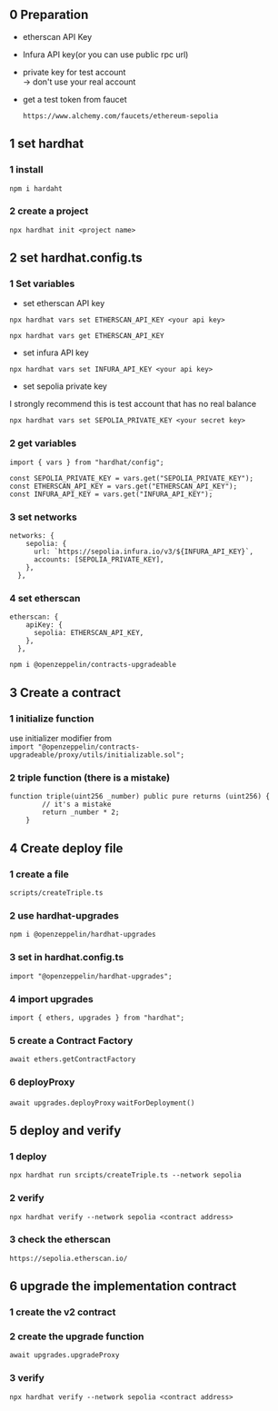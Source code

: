 ## 0 Preparation

- etherscan API Key
- Infura API key(or you can use public rpc url)
- private key for test account  
  -> don't use your real account
- get a test token from faucet

  `https://www.alchemy.com/faucets/ethereum-sepolia`

## 1 set hardhat

### 1 install

`npm i hardaht `

### 2 create a project

`npx hardhat init <project name>`

## 2 set hardhat.config.ts

### 1 Set variables

- set etherscan API key

`npx hardhat vars set ETHERSCAN_API_KEY <your api key>`

`npx hardhat vars get ETHERSCAN_API_KEY`

- set infura API key

`npx hardhat vars set INFURA_API_KEY <your api key>`

- set sepolia private key

I strongly recommend this is test account that has no real balance

`npx hardhat vars set SEPOLIA_PRIVATE_KEY <your secret key>`

### 2 get variables

`import { vars } from "hardhat/config";`

```
const SEPOLIA_PRIVATE_KEY = vars.get("SEPOLIA_PRIVATE_KEY");
const ETHERSCAN_API_KEY = vars.get("ETHERSCAN_API_KEY");
const INFURA_API_KEY = vars.get("INFURA_API_KEY");
```

### 3 set networks

```
networks: {
    sepolia: {
      url: `https://sepolia.infura.io/v3/${INFURA_API_KEY}`,
      accounts: [SEPOLIA_PRIVATE_KEY],
    },
  },
```

### 4 set etherscan

```
etherscan: {
    apiKey: {
      sepolia: ETHERSCAN_API_KEY,
    },
  },
```

`npm i @openzeppelin/contracts-upgradeable`

## 3 Create a contract

### 1 initialize function

use initializer modifier from  
`import "@openzeppelin/contracts-upgradeable/proxy/utils/initializable.sol";`

### 2 triple function (there is a mistake)

```
function triple(uint256 _number) public pure returns (uint256) {
        // it's a mistake
        return _number * 2;
    }
```

## 4 Create deploy file

### 1 create a file

`scripts/createTriple.ts`

### 2 use hardhat-upgrades

`npm i @openzeppelin/hardhat-upgrades`

### 3 set in hardhat.config.ts

`import "@openzeppelin/hardhat-upgrades";`

### 4 import upgrades

`import { ethers, upgrades } from "hardhat";`

### 5 create a Contract Factory

`await ethers.getContractFactory`

### 6 deployProxy

`await upgrades.deployProxy`
`waitForDeployment()`

## 5 deploy and verify

### 1 deploy

`npx hardhat run srcipts/createTriple.ts --network sepolia`

### 2 verify

`npx hardhat verify --network sepolia <contract address>`

### 3 check the etherscan

`https://sepolia.etherscan.io/`

## 6 upgrade the implementation contract

### 1 create the v2 contract

### 2 create the upgrade function

`await upgrades.upgradeProxy`

### 3 verify

`npx hardhat verify --network sepolia <contract address>`
